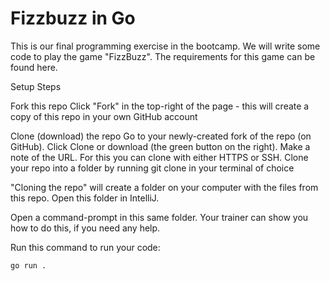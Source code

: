 # Fizzbuzz in Go

This is our final programming exercise in the bootcamp. We will write some code to play the game "FizzBuzz". The requirements for this game can be found here.

Setup Steps

Fork this repo
    Click "Fork" in the top-right of the page - this will create a copy of this repo in your own GitHub account

Clone (download) the repo
    Go to your newly-created fork of the repo (on GitHub).
    Click Clone or download (the green button on the right).
    Make a note of the URL. For this you can clone with either HTTPS or SSH.
    Clone your repo into a folder by running git clone <your-url-here> in your terminal of choice

"Cloning the repo" will create a folder on your computer with the files from this repo. Open this folder in IntelliJ.

Open a command-prompt in this same folder. Your trainer can show you how to do this, if you need any help.

Run this command to run your code:
```shell
go run .
```
